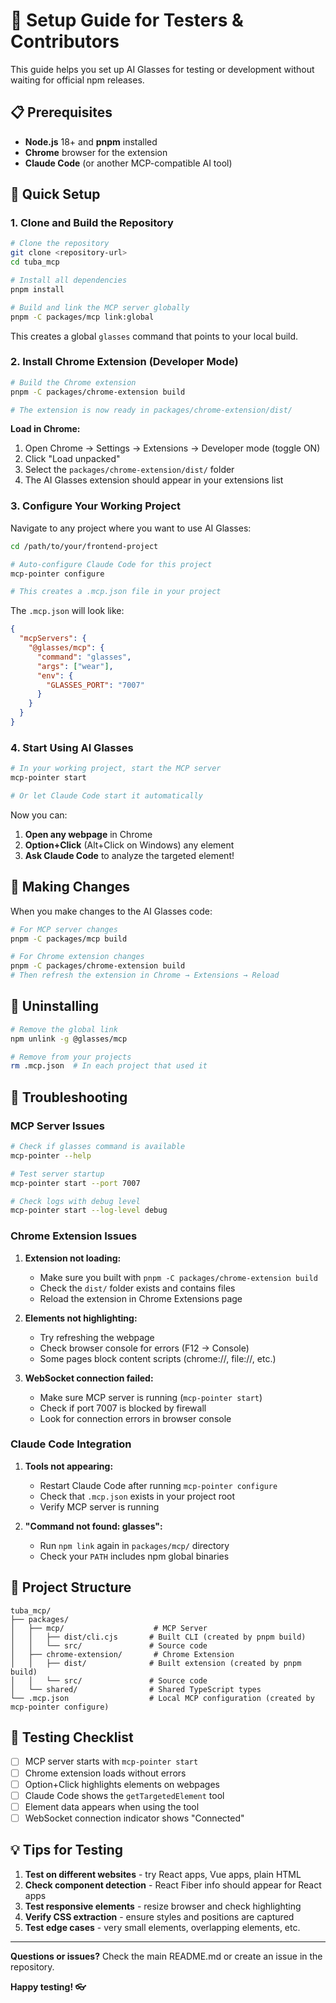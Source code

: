 # 🧪 Setup Guide for Testers & Contributors

This guide helps you set up AI Glasses for testing or development without waiting for official npm releases.

## 📋 Prerequisites

- **Node.js** 18+ and **pnpm** installed
- **Chrome** browser for the extension
- **Claude Code** (or another MCP-compatible AI tool)

## 🚀 Quick Setup

### 1. Clone and Build the Repository

```bash
# Clone the repository
git clone <repository-url>
cd tuba_mcp

# Install all dependencies
pnpm install

# Build and link the MCP server globally
pnpm -C packages/mcp link:global
```

This creates a global `glasses` command that points to your local build.

### 2. Install Chrome Extension (Developer Mode)

```bash
# Build the Chrome extension
pnpm -C packages/chrome-extension build

# The extension is now ready in packages/chrome-extension/dist/
```

**Load in Chrome:**
1. Open Chrome → Settings → Extensions → Developer mode (toggle ON)
2. Click "Load unpacked"
3. Select the `packages/chrome-extension/dist/` folder
4. The AI Glasses extension should appear in your extensions list

### 3. Configure Your Working Project

Navigate to any project where you want to use AI Glasses:

```bash
cd /path/to/your/frontend-project

# Auto-configure Claude Code for this project
mcp-pointer configure

# This creates a .mcp.json file in your project
```

The `.mcp.json` will look like:
```json
{
  "mcpServers": {
    "@glasses/mcp": {
      "command": "glasses",
      "args": ["wear"],
      "env": {
        "GLASSES_PORT": "7007"
      }
    }
  }
}
```

### 4. Start Using AI Glasses

```bash
# In your working project, start the MCP server
mcp-pointer start

# Or let Claude Code start it automatically
```

Now you can:
1. **Open any webpage** in Chrome
2. **Option+Click** (Alt+Click on Windows) any element 
3. **Ask Claude Code** to analyze the targeted element!

## 🔄 Making Changes

When you make changes to the AI Glasses code:

```bash
# For MCP server changes
pnpm -C packages/mcp build

# For Chrome extension changes
pnpm -C packages/chrome-extension build
# Then refresh the extension in Chrome → Extensions → Reload
```

## 🧹 Uninstalling

```bash
# Remove the global link
npm unlink -g @glasses/mcp

# Remove from your projects
rm .mcp.json  # In each project that used it
```

## 🐛 Troubleshooting

### MCP Server Issues

```bash
# Check if glasses command is available
mcp-pointer --help

# Test server startup
mcp-pointer start --port 7007

# Check logs with debug level
mcp-pointer start --log-level debug
```

### Chrome Extension Issues

1. **Extension not loading:**
   - Make sure you built with `pnpm -C packages/chrome-extension build`
   - Check the `dist/` folder exists and contains files
   - Reload the extension in Chrome Extensions page

2. **Elements not highlighting:**
   - Try refreshing the webpage
   - Check browser console for errors (F12 → Console)
   - Some pages block content scripts (chrome://, file://, etc.)

3. **WebSocket connection failed:**
   - Make sure MCP server is running (`mcp-pointer start`)
   - Check if port 7007 is blocked by firewall
   - Look for connection errors in browser console

### Claude Code Integration

1. **Tools not appearing:**
   - Restart Claude Code after running `mcp-pointer configure`
   - Check that `.mcp.json` exists in your project root
   - Verify MCP server is running

2. **"Command not found: glasses":**
   - Run `npm link` again in `packages/mcp/` directory
   - Check your `PATH` includes npm global binaries

## 📁 Project Structure

```
tuba_mcp/
├── packages/
│   ├── mcp/                    # MCP Server
│   │   ├── dist/cli.cjs       # Built CLI (created by pnpm build)
│   │   └── src/               # Source code
│   ├── chrome-extension/       # Chrome Extension  
│   │   ├── dist/              # Built extension (created by pnpm build)
│   │   └── src/               # Source code
│   └── shared/                # Shared TypeScript types
└── .mcp.json                  # Local MCP configuration (created by mcp-pointer configure)
```

## 🎯 Testing Checklist

- [ ] MCP server starts with `mcp-pointer start`
- [ ] Chrome extension loads without errors
- [ ] Option+Click highlights elements on webpages
- [ ] Claude Code shows the `getTargetedElement` tool
- [ ] Element data appears when using the tool
- [ ] WebSocket connection indicator shows "Connected"

## 💡 Tips for Testing

1. **Test on different websites** - try React apps, Vue apps, plain HTML
2. **Check component detection** - React Fiber info should appear for React apps
3. **Test responsive elements** - resize browser and check highlighting
4. **Verify CSS extraction** - ensure styles and positions are captured
5. **Test edge cases** - very small elements, overlapping elements, etc.

---

**Questions or issues?** Check the main README.md or create an issue in the repository.

**Happy testing! 👓**